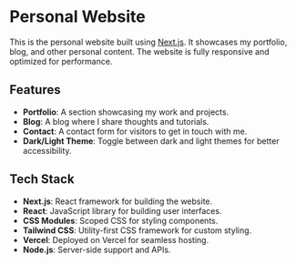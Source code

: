 # Personal Website

This is the personal website built using [Next.js](https://nextjs.org/). It showcases my portfolio, blog, and other personal content. The website is fully responsive and optimized for performance.

## Features

- **Portfolio**: A section showcasing my work and projects.
- **Blog**: A blog where I share thoughts and tutorials.
- **Contact**: A contact form for visitors to get in touch with me.
- **Dark/Light Theme**: Toggle between dark and light themes for better accessibility.

## Tech Stack

- **Next.js**: React framework for building the website.
- **React**: JavaScript library for building user interfaces.
- **CSS Modules**: Scoped CSS for styling components.
- **Tailwind CSS**: Utility-first CSS framework for custom styling.
- **Vercel**: Deployed on Vercel for seamless hosting.
- **Node.js**: Server-side support and APIs.
